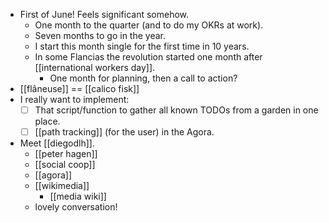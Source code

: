 - First of June! Feels significant somehow.
  - One month to the quarter (and to do my OKRs at work).
  - Seven months to go in the year.
  - I start this month single for the first time in 10 years.
  - In some Flancias the revolution started one month after [[international workers day]].
    - One month for planning, then a call to action?
- [[flâneuse]] == [[calico fisk]]
- I really want to implement:
  - [ ] That script/function to gather all known TODOs from a garden in one place.
  - [ ] [[path tracking]] (for the user) in the Agora.
- Meet [[diegodlh]].
  - [[peter hagen]]
  - [[social coop]]
  - [[agora]]
  - [[wikimedia]]
    - [[media wiki]]
  - lovely conversation!
